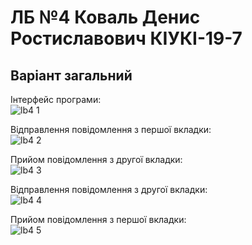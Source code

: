 # ЛБ №4 Коваль Денис Ростиславович КІУКІ-19-7
## Варіант загальний

Інтерфейс програми:<br/>
![lb4 1](https://user-images.githubusercontent.com/73743025/233745907-c73aea60-0624-4f03-b920-231c70642dd8.png)<br/>


Відправлення повідомлення з першої вкладки:<br/>
![lb4 2](https://user-images.githubusercontent.com/73743025/233745926-56ed3e29-04d5-44bb-8892-3e990eb9e668.png)

Прийом повідомлення з другої вкладки:<br/>
![lb4 3](https://user-images.githubusercontent.com/73743025/233745935-d05fd0fb-9929-4e4d-a044-4393fa3d3699.png)

Відправлення повідомлення з другої вкладки:<br/>
![lb4 4](https://user-images.githubusercontent.com/73743025/233745940-ee0ae2ab-041b-455e-820d-c7e2ae104e5d.png)

Прийом повідомлення з першої вкладки:<br/>
![lb4 5](https://user-images.githubusercontent.com/73743025/233745948-76173240-fffc-42ad-a892-bdc1c747b6b9.png)
